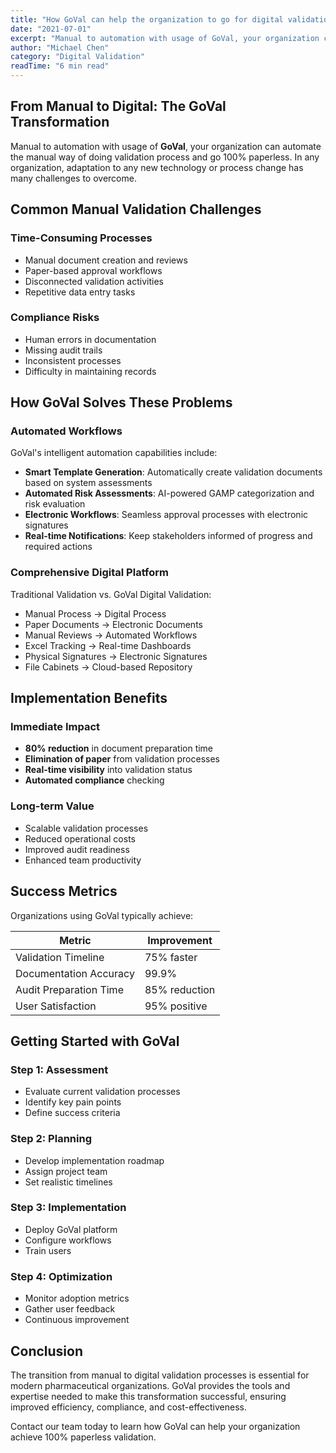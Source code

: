 ```yaml
---
title: "How GoVal can help the organization to go for digital validation and get rid of manual processes"
date: "2021-07-01"
excerpt: "Manual to automation with usage of GoVal, your organization can automate the manual way of doing validation process and go 100% paperless. In any organization, adaption to any new technology or process change has many challenges to overcome."
author: "Michael Chen"
category: "Digital Validation"
readTime: "6 min read"
---
```


## From Manual to Digital: The GoVal Transformation

Manual to automation with usage of **GoVal**, your organization can automate the manual way of doing validation process and go 100% paperless. In any organization, adaptation to any new technology or process change has many challenges to overcome.

## Common Manual Validation Challenges

### Time-Consuming Processes
- Manual document creation and reviews
- Paper-based approval workflows
- Disconnected validation activities
- Repetitive data entry tasks

### Compliance Risks
- Human errors in documentation
- Missing audit trails
- Inconsistent processes
- Difficulty in maintaining records

## How GoVal Solves These Problems

### Automated Workflows
GoVal's intelligent automation capabilities include:

- **Smart Template Generation**: Automatically create validation documents based on system assessments
- **Automated Risk Assessments**: AI-powered GAMP categorization and risk evaluation
- **Electronic Workflows**: Seamless approval processes with electronic signatures
- **Real-time Notifications**: Keep stakeholders informed of progress and required actions

### Comprehensive Digital Platform

Traditional Validation vs. GoVal Digital Validation:
- Manual Process → Digital Process
- Paper Documents → Electronic Documents
- Manual Reviews → Automated Workflows
- Excel Tracking → Real-time Dashboards
- Physical Signatures → Electronic Signatures
- File Cabinets → Cloud-based Repository

## Implementation Benefits

### Immediate Impact
- **80% reduction** in document preparation time
- **Elimination of paper** from validation processes
- **Real-time visibility** into validation status
- **Automated compliance** checking

### Long-term Value
- Scalable validation processes
- Reduced operational costs
- Improved audit readiness
- Enhanced team productivity

## Success Metrics

Organizations using GoVal typically achieve:

| Metric | Improvement |
|--------|-------------|
| Validation Timeline | 75% faster |
| Documentation Accuracy | 99.9% |
| Audit Preparation Time | 85% reduction |
| User Satisfaction | 95% positive |

## Getting Started with GoVal

### Step 1: Assessment
- Evaluate current validation processes
- Identify key pain points
- Define success criteria

### Step 2: Planning
- Develop implementation roadmap
- Assign project team
- Set realistic timelines

### Step 3: Implementation
- Deploy GoVal platform
- Configure workflows
- Train users

### Step 4: Optimization
- Monitor adoption metrics
- Gather user feedback
- Continuous improvement

## Conclusion

The transition from manual to digital validation processes is essential for modern pharmaceutical organizations. GoVal provides the tools and expertise needed to make this transformation successful, ensuring improved efficiency, compliance, and cost-effectiveness.

Contact our team today to learn how GoVal can help your organization achieve 100% paperless validation.
